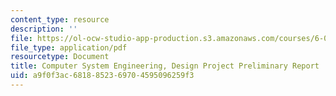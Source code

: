 ```yaml
---
content_type: resource
description: ''
file: https://ol-ocw-studio-app-production.s3.amazonaws.com/courses/6-033-computer-system-engineering-spring-2018/a9f0f3ac6818852369704595096259f3_MIT6_033S18dppr.pdf
file_type: application/pdf
resourcetype: Document
title: Computer System Engineering, Design Project Preliminary Report
uid: a9f0f3ac-6818-8523-6970-4595096259f3
---
```

